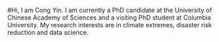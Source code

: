 #Hi, I am Cong Yin.
I am currently a PhD candidate at the University of Chinese Academy of Sciences and a visiting PhD student at Columbia University.
My research interests are in climate extremes, disaster risk reduction and data science.
